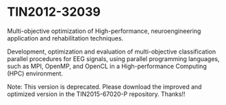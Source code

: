 # TIN2012-32039
Multi-objective optimization of High-performance, neuroengineering application and rehabilitation techniques.

Development, optimization and evaluation of multi-objective classification parallel procedures for EEG signals, using parallel programming languages, such as MPI, OpenMP, and OpenCL in a High-performance Computing (HPC) environment.

Note: This version is deprecated. Please download the improved and optimized version in the TIN2015-67020-P repository. Thanks!!
